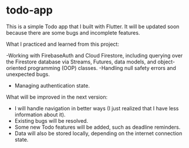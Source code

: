 # todo-app
This is a simple Todo app that I built with Flutter. It will be updated soon because there are some bugs and incomplete features.

What I practiced and learned from this project:

  -Working with FirebaseAuth and Cloud Firestore, including querying over the Firestore database via Streams, Futures, data models, and object-oriented programming (OOP) classes.
  -Handling null safety errors and unexpected bugs.
  - Managing authentication state.

What will be improved in the next version:

 - I will handle navigation in better ways (I just realized that I have less information about it).
 - Existing bugs will be resolved.
 - Some new Todo features will be added, such as deadline reminders.
 - Data will also be stored locally, depending on the internet connection state.

